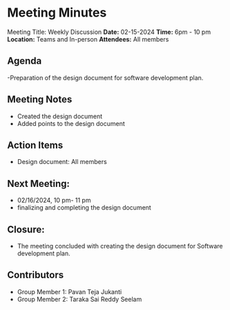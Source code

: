 # Meeting Minutes
Meeting Title: Weekly Discussion
**Date:**  02-15-2024
**Time:** 6pm - 10 pm
**Location:** Teams and In-person
**Attendees:** All members
## Agenda
-Preparation of the design document for software development plan.
## Meeting Notes
- Created the design document
- Added points to the design document
## Action Items
* Design document: All members
## Next Meeting:
- 02/16/2024, 10 pm- 11 pm
- finalizing and completing the design document
## Closure:
- The meeting concluded with creating the design document for Software development plan.

## Contributors
* Group Member 1: Pavan Teja Jukanti
* Group Member 2: Taraka Sai Reddy Seelam



